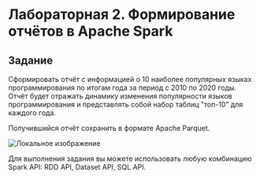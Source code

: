 # Лабораторная 2. Формирование отчётов в Apache Spark
## Задание
Сформировать отчёт с информацией о 10 наиболее популярных языках программирования по итогам года за период с 2010 по 2020 годы. Отчёт будет отражать динамику изменения популярности языков программирования и представлять собой набор таблиц "топ-10" для каждого года.

Получившийся отчёт сохранить в формате Apache Parquet.

![Локальное изображение](./LR2/LR.png)

Для выполнения задания вы можете использовать любую комбинацию Spark API: RDD API, Dataset API, SQL API.
